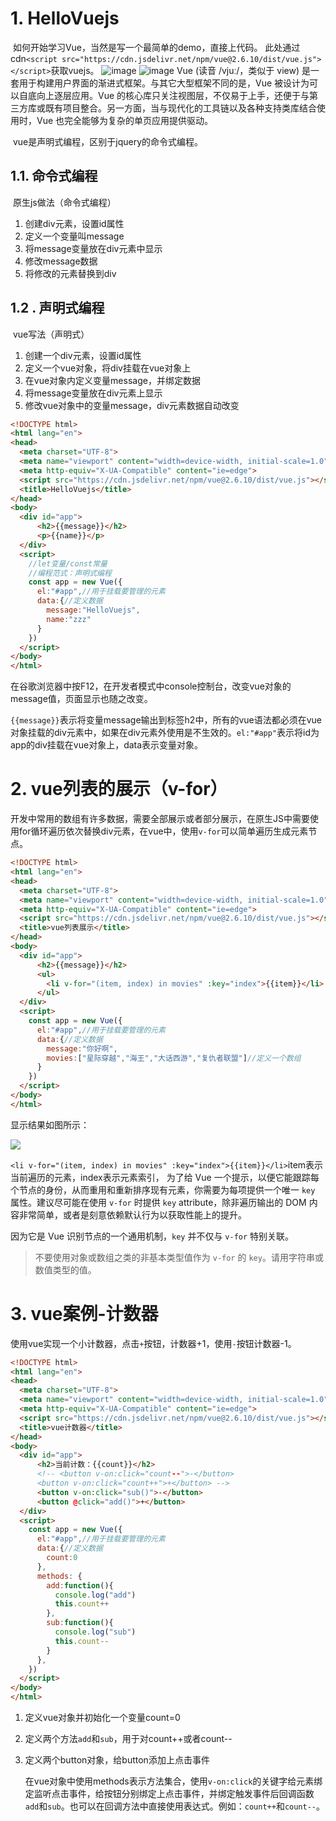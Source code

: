 # 1. HelloVuejs

​	如何开始学习Vue，当然是写一个最简单的demo，直接上代码。
此处通过cdn`<script src="https://cdn.jsdelivr.net/npm/vue@2.6.10/dist/vue.js"></script>`获取vuejs。
![image](https://user-images.githubusercontent.com/33476906/168754506-3dfe3c3f-d2ba-425f-9171-ac41b9a17437.png)
![image](https://user-images.githubusercontent.com/33476906/168754574-a6c1462f-a68a-4f05-aff0-4cabd141892a.png)
Vue (读音 /vjuː/，类似于 view) 是一套用于构建用户界面的渐进式框架。与其它大型框架不同的是，Vue 被设计为可以自底向上逐层应用。Vue 的核心库只关注视图层，不仅易于上手，还便于与第三方库或既有项目整合。另一方面，当与现代化的工具链以及各种支持类库结合使用时，Vue 也完全能够为复杂的单页应用提供驱动。

​	vue是声明式编程，区别于jquery的命令式编程。
## 1.1.  命令式编程

​	原生js做法（命令式编程）

1. 创建div元素，设置id属性
2. 定义一个变量叫message
3. 将message变量放在div元素中显示
4. 修改message数据
5. 将修改的元素替换到div

## 1.2 . 声明式编程

​	vue写法（声明式）

1. 创建一个div元素，设置id属性
2. 定义一个vue对象，将div挂载在vue对象上
3. 在vue对象内定义变量message，并绑定数据
4. 将message变量放在div元素上显示
5. 修改vue对象中的变量message，div元素数据自动改变

```html
<!DOCTYPE html>
<html lang="en">
<head>
  <meta charset="UTF-8">
  <meta name="viewport" content="width=device-width, initial-scale=1.0">
  <meta http-equiv="X-UA-Compatible" content="ie=edge">
  <script src="https://cdn.jsdelivr.net/npm/vue@2.6.10/dist/vue.js"></script>
  <title>HelloVuejs</title>
</head>
<body>
  <div id="app">
      <h2>{{message}}</h2>
      <p>{{name}}</p>
  </div>
  <script>
    //let变量/const常量
    //编程范式：声明式编程
    const app = new Vue({
      el:"#app",//用于挂载要管理的元素
      data:{//定义数据
        message:"HelloVuejs",
        name:"zzz"
      }
    })
  </script>
</body>
</html>
```

​	在谷歌浏览器中按F12，在开发者模式中console控制台，改变vue对象的message值，页面显示也随之改变。

​	`{{message}}`表示将变量message输出到标签h2中，所有的vue语法都必须在vue对象挂载的div元素中，如果在div元素外使用是不生效的。`el:"#app"`表示将id为app的div挂载在vue对象上，data表示变量对象。

# 2. vue列表的展示（v-for）

​	开发中常用的数组有许多数据，需要全部展示或者部分展示，在原生JS中需要使用for循环遍历依次替换div元素，在vue中，使用`v-for`可以简单遍历生成元素节点。

```html
<!DOCTYPE html>
<html lang="en">
<head>
  <meta charset="UTF-8">
  <meta name="viewport" content="width=device-width, initial-scale=1.0">
  <meta http-equiv="X-UA-Compatible" content="ie=edge">
  <script src="https://cdn.jsdelivr.net/npm/vue@2.6.10/dist/vue.js"></script>
  <title>vue列表展示</title>
</head>
<body>
  <div id="app">
      <h2>{{message}}</h2>
      <ul>
        <li v-for="(item, index) in movies" :key="index">{{item}}</li>
      </ul>
  </div>
  <script>
    const app = new Vue({
      el:"#app",//用于挂载要管理的元素
      data:{//定义数据
        message:"你好啊",
        movies:["星际穿越","海王","大话西游","复仇者联盟"]//定义一个数组
      }
    })
  </script>
</body>
</html>
```

显示结果如图所示：

![](https://cdn.jsdelivr.net/gh/krislinzhao/IMGcloud/img/20200508144357.png)

​	`<li v-for="(item, index) in movies" :key="index">{{item}}</li>`item表示当前遍历的元素，index表示元素索引， 为了给 Vue 一个提示，以便它能跟踪每个节点的身份，从而重用和重新排序现有元素，你需要为每项提供一个唯一 `key` 属性。建议尽可能在使用 `v-for` 时提供 `key` attribute，除非遍历输出的 DOM 内容非常简单，或者是刻意依赖默认行为以获取性能上的提升。

因为它是 Vue 识别节点的一个通用机制，`key` 并不仅与 `v-for` 特别关联。

>  不要使用对象或数组之类的非基本类型值作为 `v-for` 的 `key`。请用字符串或数值类型的值。 

# 3. vue案例-计数器

​	使用vue实现一个小计数器，点击`+`按钮，计数器+1，使用`-`按钮计数器-1。

```html
<!DOCTYPE html>
<html lang="en">
<head>
  <meta charset="UTF-8">
  <meta name="viewport" content="width=device-width, initial-scale=1.0">
  <meta http-equiv="X-UA-Compatible" content="ie=edge">
  <script src="https://cdn.jsdelivr.net/npm/vue@2.6.10/dist/vue.js"></script>
  <title>vue计数器</title>
</head>
<body>
  <div id="app">
      <h2>当前计数：{{count}}</h2>
      <!-- <button v-on:click="count--">-</button>
      <button v-on:click="count++">+</button> -->
      <button v-on:click="sub()">-</button>
      <button @click="add()">+</button>
  </div>
  <script>
    const app = new Vue({
      el:"#app",//用于挂载要管理的元素
      data:{//定义数据
        count:0
      },
      methods: {
        add:function(){
          console.log("add")
          this.count++
        },
        sub:function(){
          console.log("sub")
          this.count--
        }
      },
    })
  </script>
</body>
</html>
```

1. 定义vue对象并初始化一个变量count=0

2. 定义两个方法`add`和`sub`，用于对count++或者count--

3. 定义两个button对象，给button添加上点击事件

   在vue对象中使用methods表示方法集合，使用`v-on:click`的关键字给元素绑定监听点击事件，给按钮分别绑定上点击事件，并绑定触发事件后回调函数`add`和`sub`。也可以在回调方法中直接使用表达式。例如：`count++`和`count--`。
